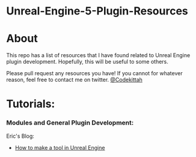 # Unreal-Engine-5-Plugin-Resources

# About
This repo has a list of resources that I have found related to Unreal Engine plugin development. 
Hopefully, this will be useful to some others.

Please pull request any resources you have! If you cannot for whatever reason, feel free to contact me on twitter.
[@Codekittah](https://twitter.com/arshadbarves)


# Tutorials:

### Modules and General Plugin Development:

Eric's Blog:
* [How to make a tool in Unreal Engine](https://lxjk.github.io/2019/10/01/How-to-Make-Tools-in-U-E.html)
